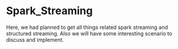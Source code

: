 # Spark_Streaming
Here, we had planned to get all things related spark streaming and structured streaming. Also we will have some interesting scenario to discuss and implement.
